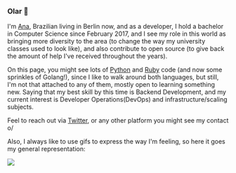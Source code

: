 ### Olar 👋

I'm [Ana](anaschwendler.com), Brazilian living in Berlin now, and as a developer, I hold a bachelor in Computer Science since February 2017, and I see my role in this world as bringing more diversity to the area (to change the way my university classes used to look like), and also contribute to open source (to give back the amount of help I've received throughout the years).

On this page, you might see lots of [Python](https://www.python.org/) and [Ruby](https://www.ruby-lang.org/) code (and now some sprinkles of Golang!), since I like to walk around both languages, but still, I'm not that attached to any of them, mostly open to learning something new. Saying that my best skill by this time is Backend Development, and my current interest is Developer Operations(DevOps) and infrastructure/scaling subjects.

Feel to reach out via [Twitter](https://twitter.com/anaschwendler), or any other platform you might see my contact o/

Also, I always like to use gifs to express the way I'm feeling, so here it goes my general representation:

![](https://media.giphy.com/media/8UGGp7rQvfhe63HrFq/giphy.gif)




<!--
**anaschwendler/anaschwendler** is a ✨ _special_ ✨ repository because its `README.md` (this file) appears on your GitHub profile.

Here are some ideas to get you started:

- 🔭 I’m currently working on ...
- 🌱 I’m currently learning ...
- 👯 I’m looking to collaborate on ...
- 🤔 I’m looking for help with ...
- 💬 Ask me about ...
- 📫 How to reach me: ...
- 😄 Pronouns: ...
- ⚡ Fun fact: ...
-->

